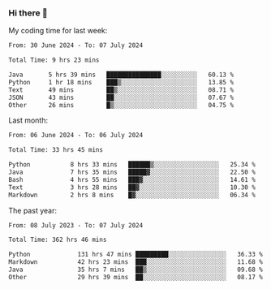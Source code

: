 ### Hi there 👋

My coding time for last week:

<!--START_SECTION:week-->

```txt
From: 30 June 2024 - To: 07 July 2024

Total Time: 9 hrs 23 mins

Java       5 hrs 39 mins   ███████████████░░░░░░░░░░   60.13 %
Python     1 hr 18 mins    ███▒░░░░░░░░░░░░░░░░░░░░░   13.85 %
Text       49 mins         ██▒░░░░░░░░░░░░░░░░░░░░░░   08.71 %
JSON       43 mins         ██░░░░░░░░░░░░░░░░░░░░░░░   07.67 %
Other      26 mins         █▒░░░░░░░░░░░░░░░░░░░░░░░   04.75 %
```

<!--END_SECTION:week-->

Last month:

<!--START_SECTION:month-->

```txt
From: 06 June 2024 - To: 06 July 2024

Total Time: 33 hrs 45 mins

Python           8 hrs 33 mins   ██████▒░░░░░░░░░░░░░░░░░░   25.34 %
Java             7 hrs 35 mins   █████▓░░░░░░░░░░░░░░░░░░░   22.50 %
Bash             4 hrs 55 mins   ███▓░░░░░░░░░░░░░░░░░░░░░   14.61 %
Text             3 hrs 28 mins   ██▓░░░░░░░░░░░░░░░░░░░░░░   10.30 %
Markdown         2 hrs 8 mins    █▓░░░░░░░░░░░░░░░░░░░░░░░   06.34 %
```

<!--END_SECTION:month-->

The past year:

<!--START_SECTION:year-->

```txt
From: 08 July 2023 - To: 07 July 2024

Total Time: 362 hrs 46 mins

Python             131 hrs 47 mins █████████░░░░░░░░░░░░░░░░   36.33 %
Markdown           42 hrs 23 mins  ███░░░░░░░░░░░░░░░░░░░░░░   11.68 %
Java               35 hrs 7 mins   ██▒░░░░░░░░░░░░░░░░░░░░░░   09.68 %
Other              29 hrs 39 mins  ██░░░░░░░░░░░░░░░░░░░░░░░   08.17 %
```

<!--END_SECTION:year-->
